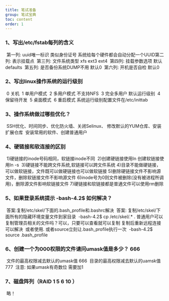 ```yaml
---
title: 笔试准备
group: 笔试宝典
toc: content
order: 1
---
```


### 1、写出/etc/fstab每列的含义

​		第一列: uuid唯一标识 类似身份证号 系统给每个硬件都会自动分配一个UUID
​		第二列: 表示挂载点 
​		第三列: 文件系统类型 xfs ext3 ext4 
​		第四列: 挂载参数选项 默认defaults
​		第五列: 是否备份系统DUMP不用  默认0
​		第六列: 开机是否自检         默认0

### 2、写出linux操作系统的运行级别

​		0  关机
​		1  单用户模式
​		2  多用户模式 不支持NFS
​		3  完全多用户 默认运行级别
​		4  保留待开发
​		5  桌面模式
​		6  重启模式
​        系统运行级别配置文件在/etc/inittab

### 3、操作系统做过哪些优化？

​    SSH优化、时间同步、优化防火墙、关闭Selinux、
​	修改默认的YUM仓库、安装扩展仓库
​	安装常用的软件、创建普通用户

### 4、硬链接和软连接的区别

​	1)硬链接的inode号码相同，软链接inode不同
​	2)创建硬链接使用ln 创建软链接使用ln -s
​	3)硬链接不能跨文件系统,软链接可以跨文件系统
​	4)目录不能做硬链接，可以做软链接，文件既可以做硬链接也可以做软链接
​	5)删除硬链接文件不影响源文件，删除软链接文件不影响源文件
​	6)inode号为0则文件被删除(没有被进程所调用)，删除源文件影响软链接文件
​	7)硬链接和软链接都是普通文件可以使用rm删除

### 5、如果登录系统提示 -bash-4.2$ 如何解决？

​		答案:复制/etc/skel/下面的.bash_profile和.bashrc解决
​		答案: 复制/etc/skel/下面所有的隐藏环境变量文件到家目录
​		-bash-4.2$ cp /etc/skel/.* .
​		普通用户可以复制管理员相关的文件吗？可以，只要可以查看就可以复制
​		复制后重新远程连接可以解决
​		或者使用. 或者source立刻让.bash_profile执行一次
​		-bash-4.2$ source .bash_profile	

### 6、创建一个为000权限的文件请问umask值是多少？ 666

​		文件的最高权限减去默认的umask值 666
​		目录的最高权限减去默认的uamsk值 777
​		注意: 如果umask有奇数位 需要加1

### 7、磁盘阵列（RAID 1 5 6  10  ）

​       略！
